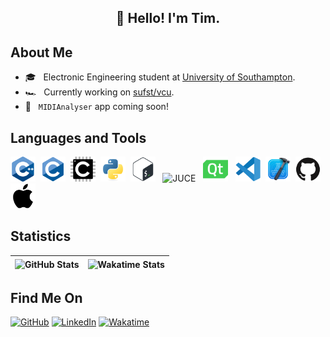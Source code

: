 <h2 align="center">👋 Hello! I'm Tim.</h2>

## About Me
- 🎓 &nbsp; Electronic Engineering student at [University of Southampton](https://www.ecs.soton.ac.uk/).
- 🏎 &nbsp; Currently working on [sufst/vcu](https://github.com/sufst/vcu).
- 🎹 &nbsp; `MIDIAnalyser` app coming soon!

## Languages and Tools
<div>
  <img src="https://github.com/devicons/devicon/blob/master/icons/cplusplus/cplusplus-original.svg" title="C++" alt="C++" width="40" height="40"/>&nbsp;
  <img src="https://github.com/devicons/devicon/blob/master/icons/c/c-original.svg" title="C" alt="C" width="40" height="40"/>&nbsp;
  <img src="https://github.com/devicons/devicon/blob/master/icons/embeddedc/embeddedc-original.svg" title="Embedded C" alt="Embedded C" width="40" height="40"/>&nbsp;
  <img src="https://github.com/devicons/devicon/blob/master/icons/python/python-original.svg" title="Python" alt="Python" width="40" height="40"/>&nbsp;
  <img src="https://github.com/devicons/devicon/blob/master/icons/bash/bash-original.svg" title="Bash" alt="Bash" width="40" height="40"/>&nbsp;
  &nbsp;<img src="https://avatars.githubusercontent.com/u/62880632?s=200&v=4" title="JUCE" alt="JUCE" width="38" height="38"/> &nbsp;
  <img src="https://github.com/devicons/devicon/blob/master/icons/qt/qt-original.svg" title="QT" alt="QT" width="40" height="40"/> &nbsp;
  <img src="https://github.com/devicons/devicon/blob/master/icons/vscode/vscode-original.svg" title="VSCode" alt="VSCode" width="40" height="40"/>&nbsp;
  <img src="https://github.com/devicons/devicon/blob/master/icons/xcode/xcode-original.svg" title="Xcode" alt="Xcode" width="40" height="40"/>&nbsp;
  <img src="https://github.com/devicons/devicon/blob/master/icons/github/github-original.svg" title="GitHub" alt="GitHub" width="40" height="40"/>&nbsp;
  <img src="https://github.com/devicons/devicon/blob/master/icons/apple/apple-original.svg" title="Apple" alt="Apple" width="40" height="40"/>
</div>

## Statistics

| <a><img align="center" src="https://github-readme-stats-pzhxd65xr-t-bre.vercel.app/api?username=t-bre&count_private=true&show_icons=true&custom_title=GitHub&hide_border=true" alt="GitHub Stats" /></a> | <a><img align="center" src="https://github-readme-stats.vercel.app/api/wakatime?username=t_bre&langs_count=5&hide_border=true&custom_title=Wakatime" alt="Wakatime Stats"/></a> |
| ------------- | ------------- |

## Find Me On
<p><a href="https://github.com/t-bre" target="_blank"><img alt="GitHub" src="https://img.shields.io/badge/GitHub-%2312100E.svg?&style=for-the-badge&logo=Github&logoColor=white" /></a> <a href="https://www.linkedin.com/in/timothy-brewis/" target="_blank"><img alt="LinkedIn" src="https://img.shields.io/badge/linkedin-%230077B5.svg?&style=for-the-badge&logo=linkedin&logoColor=white" /></a> <a href="https://wakatime.com/@t_bre" target="_blank"><img alt="Wakatime" src="https://img.shields.io/badge/wakatime-%2336465D?.svg?&style=for-the-badge&logoColor=white" /></a>
</p>
